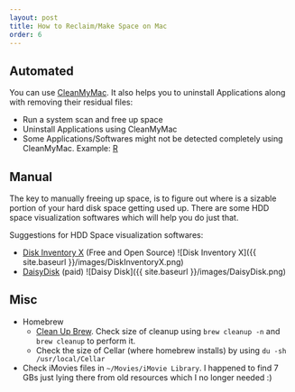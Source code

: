 ```yaml
---
layout: post
title: How to Reclaim/Make Space on Mac
order: 6
---
```


## Automated 

You can use [CleanMyMac](https://macpaw.com/cleanmymac). It also helps you to uninstall Applications along with removing their residual files:

* Run a system scan and free up space
* Uninstall Applications using CleanMyMac
* Some Applications/Softwares might not be detected completely using CleanMyMac. Example: [R](https://osxuninstaller.com/uninstall-guides/uninstall-r/)

## Manual 

The key to manually freeing up space, is to figure out where is a sizable portion of your hard disk space getting used up. There are some HDD space visualization softwares which will help you do just that. 

Suggestions for HDD Space visualization softwares: 

* [Disk Inventory X](http://www.derlien.com/downloads/index.html) (Free and Open Source)
	![Disk Inventory X]({{ site.baseurl }}/images/DiskInventoryX.png)
* [DaisyDisk](https://daisydiskapp.com/) (paid)
	![Daisy Disk]({{ site.baseurl }}/images/DaisyDisk.png)

## Misc

* Homebrew
    * [Clean Up Brew](https://stackoverflow.com/questions/27508590/homebrew-size-of-cellar). Check size of cleanup using `brew cleanup -n` and `brew cleanup` to perform it.
    * Check the size of Cellar (where homebrew installs) by using `du -sh /usr/local/Cellar`
* Check iMovies files in `~/Movies/iMovie Library`. I happened to find 7 GBs just lying there from old resources which I no longer needed :)